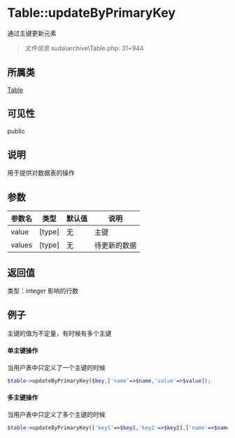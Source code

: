 # Table::updateByPrimaryKey
通过主键更新元素
> *文件信息* suda\archive\Table.php: 31~944
## 所属类 

[Table](../Table.md)

## 可见性

  public  
## 说明


用于提供对数据表的操作


## 参数

| 参数名 | 类型 | 默认值 | 说明 |
|--------|-----|-------|-------|
| value |  [type] | 无 |  主键 |
| values |  [type] | 无 |  待更新的数据 |

## 返回值
类型：integer
 影响的行数

## 例子

主键的值为不定量，有时候有多个主键

#### 单主键操作
当用户表中只定义了一个主键的时候

```php
$table->updateByPrimaryKey($key,['name'=>$name,'value'=>$value]);
```

#### 多主键操作

当用户表中只定义了多个主键的时候

```php
$table->updateByPrimaryKey(['key1'=>$key1,'key2'=>$key2],['name'=>$name,'value'=>$value]);
```